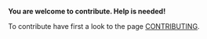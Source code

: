 **You are welcome to contribute. Help is needed!**

To contribute have first a look to the page [CONTRIBUTING](https://github.com/SonarOpenCommunity/sonar-cxx/blob/master/CONTRIBUTING.md).


